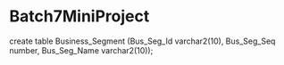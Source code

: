# Batch7MiniProject

create table Business_Segment (Bus_Seg_Id varchar2(10), Bus_Seg_Seq number, Bus_Seg_Name varchar2(10));
